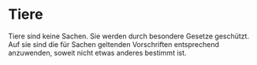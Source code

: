 # Tiere

Tiere sind keine Sachen. Sie werden durch besondere Gesetze geschützt. Auf sie sind die für Sachen geltenden Vorschriften entsprechend anzuwenden, soweit nicht etwas anderes bestimmt ist. 

